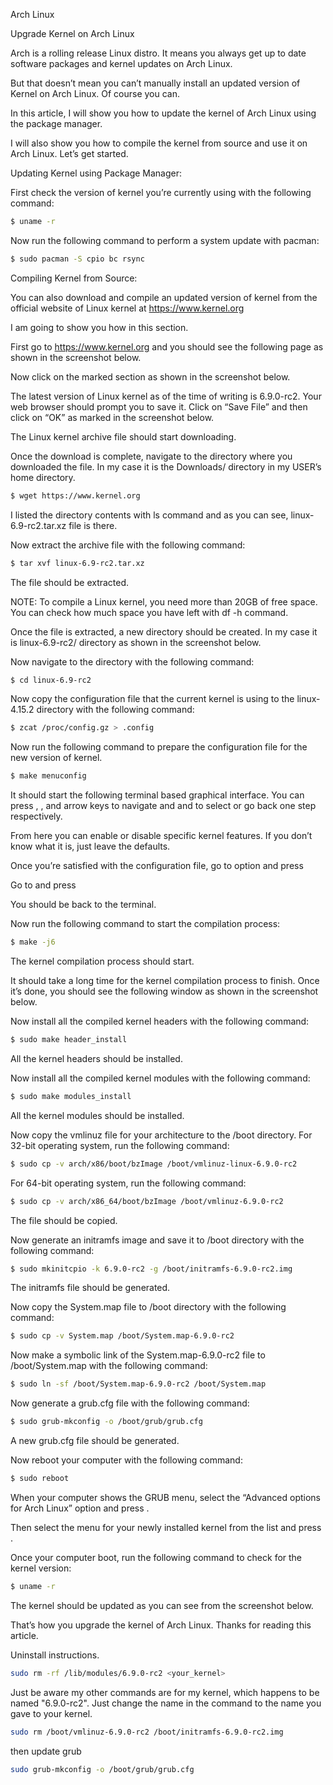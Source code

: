 Arch Linux

Upgrade Kernel on Arch Linux

Arch is a rolling release Linux distro. It means you always get up to date software packages and kernel updates on Arch Linux. 

But that doesn’t mean you can’t manually install an updated version of Kernel on Arch Linux. Of course you can.

In this article, I will show you how to update the kernel of Arch Linux using the package manager. 

I will also show you how to compile the kernel from source and use it on Arch Linux. Let’s get started.

Updating Kernel using Package Manager:

First check the version of kernel you’re currently using with the following command:
```bash
$ uname -r
```
Now run the following command to perform a system update with pacman:
```bash
$ sudo pacman -S cpio bc rsync
```
Compiling Kernel from Source:

You can also download and compile an updated version of kernel from the official website of Linux kernel at https://www.kernel.org

I am going to show you how in this section.

First go to https://www.kernel.org and you should see the following page as shown in the screenshot below.

Now click on the marked section as shown in the screenshot below.

The latest version of Linux kernel as of the time of writing is 6.9.0-rc2. Your web browser should prompt you to save it. Click on “Save File” and then click on “OK” as marked in the screenshot below.

The Linux kernel archive file should start downloading.

Once the download is complete, navigate to the directory where you downloaded the file. In my case it is the Downloads/ directory in my USER’s home directory.
```bash
$ wget https://www.kernel.org
```
I listed the directory contents with ls command and as you can see, linux-6.9-rc2.tar.xz file is there.

Now extract the archive file with the following command:
```bash
$ tar xvf linux-6.9-rc2.tar.xz
```
The file should be extracted.

NOTE: To compile a Linux kernel, you need more than 20GB of free space. You can check how much space you have left with df -h command.

Once the file is extracted, a new directory should be created. In my case it is linux-6.9-rc2/ directory as shown in the screenshot below.

Now navigate to the directory with the following command:
```bash
$ cd linux-6.9-rc2
```
Now copy the configuration file that the current kernel is using to the linux-4.15.2 directory with the following command:
```bash
$ zcat /proc/config.gz > .config
```
Now run the following command to prepare the configuration file for the new version of kernel.
```bash
$ make menuconfig
```
It should start the following terminal based graphical interface. You can press <Up>, <Down>, <Left> and <Right> arrow keys to navigate and <Enter> and <ESC> to select or go back one step respectively.

From here you can enable or disable specific kernel features. If you don’t know what it is, just leave the defaults.

Once you’re satisfied with the configuration file, go to <Save> option and press <Enter>

Go to <Exit> and press <Enter>

You should be back to the terminal.

Now run the following command to start the compilation process:
```bash
$ make -j6
```
The kernel compilation process should start.

It should take a long time for the kernel compilation process to finish. Once it’s done, you should see the following window as shown in the screenshot below.

Now install all the compiled kernel headers with the following command:
```bash
$ sudo make header_install
```
All the kernel headers should be installed.

Now install all the compiled kernel modules with the following command:
```bash
$ sudo make modules_install
```
All the kernel modules should be installed.

Now copy the vmlinuz file for your architecture to the /boot directory. For 32-bit operating system, run the following command:
```bash
$ sudo cp -v arch/x86/boot/bzImage /boot/vmlinuz-linux-6.9.0-rc2
```
For 64-bit operating system, run the following command:
```bash
$ sudo cp -v arch/x86_64/boot/bzImage /boot/vmlinuz-6.9.0-rc2
```
The file should be copied.

Now generate an initramfs image and save it to /boot directory with the following command:
```bash
$ sudo mkinitcpio -k 6.9.0-rc2 -g /boot/initramfs-6.9.0-rc2.img
```
The initramfs file should be generated.

Now copy the System.map file to /boot directory with the following command:
```bash
$ sudo cp -v System.map /boot/System.map-6.9.0-rc2
```
Now make a symbolic link of the System.map-6.9.0-rc2 file to /boot/System.map with the following command:
```bash
$ sudo ln -sf /boot/System.map-6.9.0-rc2 /boot/System.map
```
Now generate a grub.cfg file with the following command:
```bash
$ sudo grub-mkconfig -o /boot/grub/grub.cfg
```
A new grub.cfg file should be generated.

Now reboot your computer with the following command:
```bash
$ sudo reboot
```
When your computer shows the GRUB menu, select the “Advanced options for Arch Linux” option and press <Enter>.

Then select the menu for your newly installed kernel from the list and press <Enter>.

Once your computer boot, run the following command to check for the kernel version:
```bash
$ uname -r
```
The kernel should be updated as you can see from the screenshot below.

That’s how you upgrade the kernel of Arch Linux. Thanks for reading this article.


Uninstall instructions.
```bash
sudo rm -rf /lib/modules/6.9.0-rc2 <your_kernel>
```
Just be aware my other commands are for my kernel, which happens to be named "6.9.0-rc2". Just change the name in the command to the name you gave to your kernel.
```bash
sudo rm /boot/vmlinuz-6.9.0-rc2 /boot/initramfs-6.9.0-rc2.img
```
then update grub
```bash
sudo grub-mkconfig -o /boot/grub/grub.cfg
```
